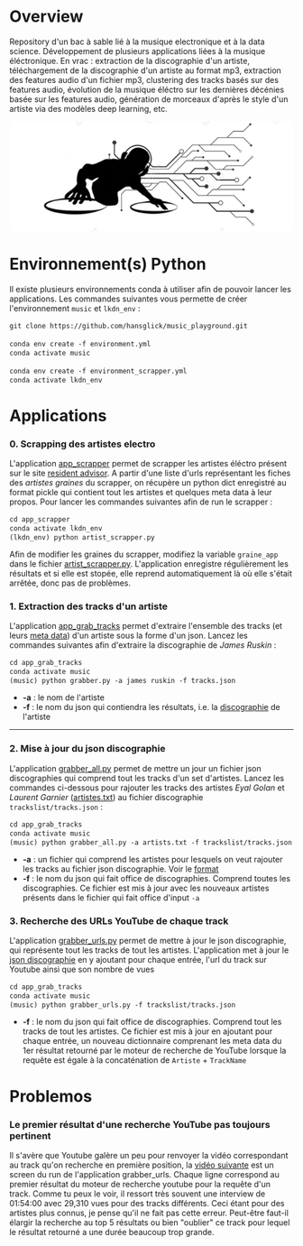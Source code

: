 # Overview

Repository d'un bac à sable lié à la musique electronique et à la data science. Développement de plusieurs applications liées à la musique éléctronique. En vrac : extraction de la discographie d'un artiste, téléchargement de la discographie d'un artiste au format mp3, extraction des features audio d'un fichier mp3, clustering des tracks basés sur des features audio, évolution de la musique éléctro sur les dernières décénies basée sur les features audio, génération de morceaux d'après le style d'un artiste via des modèles deep learning, etc.


<img src="img/djhp.PNG" width="622">


# Environnement(s) Python

Il existe plusieurs environnements conda à utiliser afin de pouvoir lancer les applications. Les commandes suivantes vous permette de créer l'environnement `music` et `lkdn_env`  :
```
git clone https://github.com/hansglick/music_playground.git

conda env create -f environment.yml
conda activate music

conda env create -f environment_scrapper.yml
conda activate lkdn_env
```

# Applications

### **0. Scrapping des artistes electro**

L'application [app_scrapper](...) permet de scrapper les artistes éléctro présent sur le site [resident advisor](...). A partir d'une liste d'urls représentant les fiches des *artistes graines* du scrapper, on récupère un python dict enregistré au format pickle qui contient tout les artistes et quelques meta data à leur propos. Pour lancer les commandes suivantes afin de run le scrapper : 

```
cd app_scrapper
conda activate lkdn_env
(lkdn_env) python artist_scrapper.py
```
Afin de modifier les graines du scrapper, modifiez la variable `graine_app` dans le fichier [artist_scrapper.py](...). L'application enregistre régulièrement les résultats et si elle est stopée, elle reprend automatiquement là où elle s'était arrêtée, donc pas de problèmes.

### **1. Extraction des tracks d'un artiste**

L'application [app_grab_tracks](https://github.com/hansglick/music_playground/blob/master/app_grab_tracks/grabber.py) permet d'extraire l'ensemble des tracks (et leurs [meta data](https://github.com/hansglick/music_playground/blob/master/img/trackdata.PNG)) d'un artiste sous la forme d'un json. Lancez les commandes suivantes afin d'extraire la discographie de *James Ruskin* :

```
cd app_grab_tracks
conda activate music
(music) python grabber.py -a james ruskin -f tracks.json
```

 * **-a** : le nom de l'artiste
 * **-f** : le nom du json qui contiendra les résultats, i.e. la [discographie](https://github.com/hansglick/music_playground/blob/master/app_grab_tracks/tracks.json) de l'artiste


***

### **2. Mise à jour du json discographie**

L'application [grabber_all.py](https://github.com/hansglick/music_playground/blob/master/app_grab_tracks/grabber_all.py) permet de mettre un jour un fichier json discographies qui comprend tout les tracks d'un set d'artistes. Lancez les commandes ci-dessous pour rajouter les tracks des artistes *Eyal Golan* et *Laurent Garnier* ([artistes.txt](https://raw.githubusercontent.com/hansglick/music_playground/master/app_grab_tracks/artists.txt)) au fichier discographie  `trackslist/tracks.json` :

```
cd app_grab_tracks
conda activate music
(music) python grabber_all.py -a artists.txt -f trackslist/tracks.json
```

 * **-a** : un fichier qui comprend les artistes pour lesquels on veut rajouter les tracks au fichier json discographie. Voir le [format](https://raw.githubusercontent.com/hansglick/music_playground/master/app_grab_tracks/artists.txt) 
 * **-f** : le nom du json qui fait office de discographies. Comprend toutes les discographies. Ce fichier est mis à jour avec les nouveaux artistes présents dans le fichier qui fait office d'input `-a`


### **3. Recherche des URLs YouTube de chaque track**

L'application [grabber_urls.py](https://github.com/hansglick/music_playground/blob/master/app_grab_tracks/grabber_urls.py)  permet de mettre à jour le json discographie, qui représente tout les tracks de tout les artistes. L'application met à jour le [json discographie](https://raw.githubusercontent.com/hansglick/music_playground/master/app_grab_tracks/trackslist/tracks.json)  en y ajoutant pour chaque entrée, l'url du track sur Youtube ainsi que son nombre de vues

```
cd app_grab_tracks
conda activate music
(music) python grabber_urls.py -f trackslist/tracks.json
```
 * **-f** : le nom du json qui fait office de discographies. Comprend tout les tracks de tout les artistes. Ce fichier est mis à jour en ajoutant pour chaque entrée, un nouveau dictionnaire comprenant les meta data du 1er résultat retourné par le moteur de recherche de YouTube lorsque la requête est égale à la concaténation de `Artiste` + `TrackName`


# Problemos

### **Le premier résultat d'une recherche YouTube pas toujours pertinent**

Il s'avère que Youtube galère un peu pour renvoyer la vidéo correspondant au track qu'on recherche en première position, la [vidéo suivante](https://www.youtube.com/watch?v=R-LNBZkVaeU&feature=youtu.be&ab_channel=MartinVincelot) est un screen du run de l'application grabber_urls. Chaque ligne correspond au premier résultat du moteur de recherche youtube pour la requête d'un track. Comme tu peux le voir, il ressort très souvent une interview de 01:54:00 avec 29,310 vues pour des tracks différents. Ceci étant pour des artistes plus connus, je pense qu'il ne fait pas cette erreur. Peut-être faut-il élargir la recherche au top 5 résultats ou bien "oublier" ce track pour lequel le résultat retourné a une durée beaucoup trop grande.
